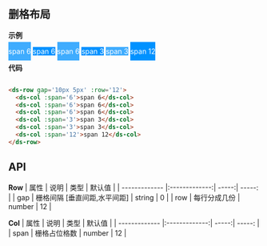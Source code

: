 ## 删格布局

**示例**

<ds-row gap='10px 5px' :row='12'>
  <ds-col class='flex-r-c' :span='6' style='background-color: #0092ffbf;color: #fff;padding: 10px 0'>span 6</ds-col>
  <ds-col class='flex-r-c' :span='6' style='background-color: #0092ff;color: #fff'>span 6</ds-col>
  <ds-col class='flex-r-c' :span='6' style='background-color: #0092ffbf;color: #fff;padding: 10px 0'>span 6</ds-col>
  <ds-col class='flex-r-c' :span='3' style='background-color: #0092ff;color: #fff'>span 3</ds-col>
  <ds-col class='flex-r-c' :span='3' style='background-color: #0092ffbf;color: #fff'>span 3</ds-col>
  <ds-col class='flex-r-c' :span='12' style='background-color: #0092ff;color: #fff;padding: 10px 0'>span 12</ds-col>
</ds-row>

**代码**

```html

<ds-row gap='10px 5px' :row='12'>
  <ds-col :span='6'>span 6</ds-col>
  <ds-col :span='6'>span 6</ds-col>
  <ds-col :span='6'>span 6</ds-col>
  <ds-col :span='3'>span 3</ds-col>
  <ds-col :span='3'>span 3</ds-col>
  <ds-col :span='12'>span 12</ds-col>
</ds-row>

```

## API

**Row**
| 属性           | 说明           | 类型  | 默认值  |
| ------------- |:-------------:| -----:| -----: |
| gap           | 栅格间隔 [垂直间距,水平间距] | string | 0 |
| row           | 每行分成几份    | number | 12  |

**Col**
| 属性           | 说明           | 类型  | 默认值  |
| ------------- |:-------------:| -----:| -----: |
| span           | 栅格占位格数 | number | 12 |


<script setup>
  import DsRow from './components/Row/index.vue'
  import DsCol from './components/Col/index.vue'
</script>